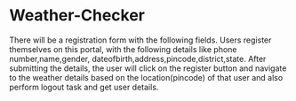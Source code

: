 # Weather-Checker
There will be a registration form with the following fields. Users register themselves on this portal,  with the following details like phone number,name,gender,
dateofbirth,address,pincode,district,state. After submitting the details, the user will click on the register button and navigate to  the weather  details based 
on the location(pincode) of that user and also perform logout task and get user details.


